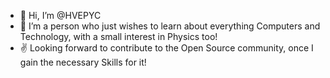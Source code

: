 - 👋 Hi, I’m @HVEPYC
- 👀 I’m a person who just wishes to learn about everything Computers and Technology, with a small interest in Physics too!
- ✌️ Looking forward to contribute to the Open Source community, once I gain the necessary Skills for it!

<!---
HVEPYC/HVEPYC is a ✨ special ✨ repository because its `README.md` (this file) appears on your GitHub profile.
You can click the Preview link to take a look at your changes.
--->
